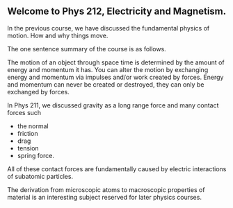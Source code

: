 ## Welcome to Phys 212, Electricity and Magnetism. 

In the previous course, we have discussed the fundamental physics of motion. How and why things move. 

The one sentence summary of the course is as follows. 

<lrndesign-sidenote label="Instructor Note" icon="bookmark" bg-color="#c2e5f2">
The motion of an object through space time is determined by the amount of energy and momentum it has. You can alter the motion by exchanging energy and momentum via impulses and/or work created by forces. Energy and momentum can never be created or destroyed, they can only be exchanged by forces. 
</lrndesign-sidenote>


In Phys 211, we discussed gravity as a long range force and many contact forces such 

* the normal 
* friction
* drag
* tension
* spring force. 

All of these contact forces are fundamentally caused by electric interactions of subatomic particles. 

The derivation from microscopic atoms to macroscopic properties of material is an interesting subject reserved for later physics courses.

